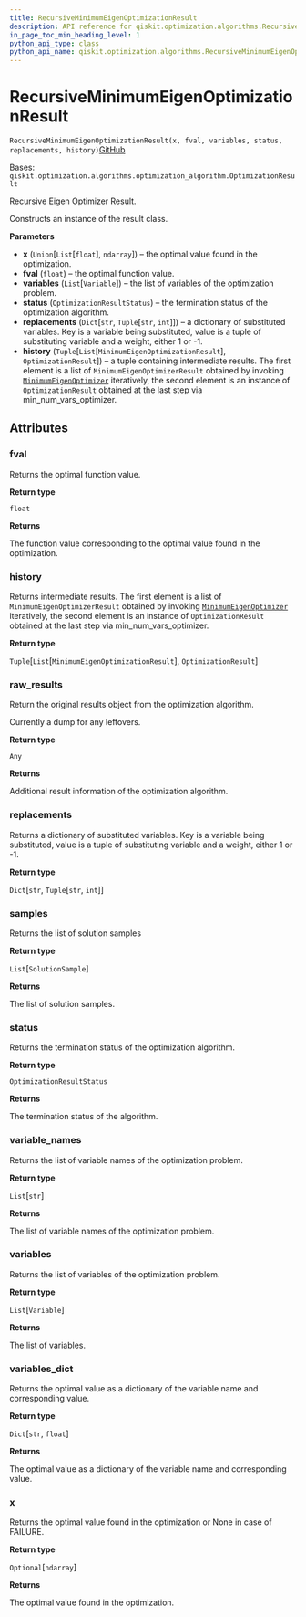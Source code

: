 ```yaml
---
title: RecursiveMinimumEigenOptimizationResult
description: API reference for qiskit.optimization.algorithms.RecursiveMinimumEigenOptimizationResult
in_page_toc_min_heading_level: 1
python_api_type: class
python_api_name: qiskit.optimization.algorithms.RecursiveMinimumEigenOptimizationResult
---
```


# RecursiveMinimumEigenOptimizationResult

<span id="qiskit.optimization.algorithms.RecursiveMinimumEigenOptimizationResult" />

`RecursiveMinimumEigenOptimizationResult(x, fval, variables, status, replacements, history)`[GitHub](https://github.com/qiskit/qiskit/tree/stable/0.18/qiskit/optimization/algorithms/recursive_minimum_eigen_optimizer.py "view source code")

Bases: `qiskit.optimization.algorithms.optimization_algorithm.OptimizationResult`

Recursive Eigen Optimizer Result.

Constructs an instance of the result class.

**Parameters**

*   **x** (`Union`\[`List`\[`float`], `ndarray`]) – the optimal value found in the optimization.
*   **fval** (`float`) – the optimal function value.
*   **variables** (`List`\[`Variable`]) – the list of variables of the optimization problem.
*   **status** (`OptimizationResultStatus`) – the termination status of the optimization algorithm.
*   **replacements** (`Dict`\[`str`, `Tuple`\[`str`, `int`]]) – a dictionary of substituted variables. Key is a variable being substituted, value is a tuple of substituting variable and a weight, either 1 or -1.
*   **history** (`Tuple`\[`List`\[`MinimumEigenOptimizationResult`], `OptimizationResult`]) – a tuple containing intermediate results. The first element is a list of `MinimumEigenOptimizerResult` obtained by invoking [`MinimumEigenOptimizer`](qiskit.optimization.algorithms.MinimumEigenOptimizer "qiskit.optimization.algorithms.MinimumEigenOptimizer") iteratively, the second element is an instance of `OptimizationResult` obtained at the last step via min\_num\_vars\_optimizer.

## Attributes

<span id="qiskit.optimization.algorithms.RecursiveMinimumEigenOptimizationResult.fval" />

### fval

Returns the optimal function value.

**Return type**

`float`

**Returns**

The function value corresponding to the optimal value found in the optimization.

<span id="qiskit.optimization.algorithms.RecursiveMinimumEigenOptimizationResult.history" />

### history

Returns intermediate results. The first element is a list of `MinimumEigenOptimizerResult` obtained by invoking [`MinimumEigenOptimizer`](qiskit.optimization.algorithms.MinimumEigenOptimizer "qiskit.optimization.algorithms.MinimumEigenOptimizer") iteratively, the second element is an instance of `OptimizationResult` obtained at the last step via min\_num\_vars\_optimizer.

**Return type**

`Tuple`\[`List`\[`MinimumEigenOptimizationResult`], `OptimizationResult`]

<span id="qiskit.optimization.algorithms.RecursiveMinimumEigenOptimizationResult.raw_results" />

### raw\_results

Return the original results object from the optimization algorithm.

Currently a dump for any leftovers.

**Return type**

`Any`

**Returns**

Additional result information of the optimization algorithm.

<span id="qiskit.optimization.algorithms.RecursiveMinimumEigenOptimizationResult.replacements" />

### replacements

Returns a dictionary of substituted variables. Key is a variable being substituted, value is a tuple of substituting variable and a weight, either 1 or -1.

**Return type**

`Dict`\[`str`, `Tuple`\[`str`, `int`]]

<span id="qiskit.optimization.algorithms.RecursiveMinimumEigenOptimizationResult.samples" />

### samples

Returns the list of solution samples

**Return type**

`List`\[`SolutionSample`]

**Returns**

The list of solution samples.

<span id="qiskit.optimization.algorithms.RecursiveMinimumEigenOptimizationResult.status" />

### status

Returns the termination status of the optimization algorithm.

**Return type**

`OptimizationResultStatus`

**Returns**

The termination status of the algorithm.

<span id="qiskit.optimization.algorithms.RecursiveMinimumEigenOptimizationResult.variable_names" />

### variable\_names

Returns the list of variable names of the optimization problem.

**Return type**

`List`\[`str`]

**Returns**

The list of variable names of the optimization problem.

<span id="qiskit.optimization.algorithms.RecursiveMinimumEigenOptimizationResult.variables" />

### variables

Returns the list of variables of the optimization problem.

**Return type**

`List`\[`Variable`]

**Returns**

The list of variables.

<span id="qiskit.optimization.algorithms.RecursiveMinimumEigenOptimizationResult.variables_dict" />

### variables\_dict

Returns the optimal value as a dictionary of the variable name and corresponding value.

**Return type**

`Dict`\[`str`, `float`]

**Returns**

The optimal value as a dictionary of the variable name and corresponding value.

<span id="qiskit.optimization.algorithms.RecursiveMinimumEigenOptimizationResult.x" />

### x

Returns the optimal value found in the optimization or None in case of FAILURE.

**Return type**

`Optional`\[`ndarray`]

**Returns**

The optimal value found in the optimization.

